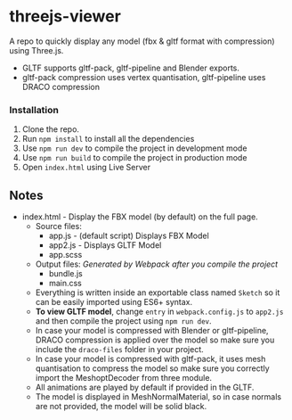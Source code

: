 # threejs-viewer
A repo to quickly display any model (fbx & gltf format with compression) using Three.js.
- GLTF supports gltf-pack, gltf-pipeline and Blender exports.
- gltf-pack compression uses vertex quantisation, gltf-pipeline uses DRACO compression

### Installation
1. Clone the repo.
2. Run `npm install` to install all the dependencies
3. Use `npm run dev` to compile the project in development mode
4. Use `npm run build` to compile the project in production mode
5. Open `index.html` using Live Server

## Notes
- index.html - Display the FBX model (by default) on the full page.
  - Source files:
    - app.js - (default script) Displays FBX Model
    - app2.js - Displays GLTF Model
    - app.scss
  - Output files: _Generated by Webpack after you compile the project_
    - bundle.js
    - main.css
  - Everything is written inside an exportable class named `Sketch` so it can be easily imported using ES6+ syntax.
  - **To view GLTF model**, change `entry` in `webpack.config.js` to `app2.js` and then compile the project using `npm run dev`.
  - In case your model is compressed with Blender or gltf-pipeline, DRACO compression is applied over the model so make sure you include the `draco-files` folder in your project.
  - In case your model is compressed with gltf-pack, it uses mesh quantisation to compress the model so make sure you correctly import the MeshoptDecoder from three module.
  - All animations are played by default if provided in the GLTF.
  - The model is displayed in MeshNormalMaterial, so in case normals are not provided, the model will be solid black.
